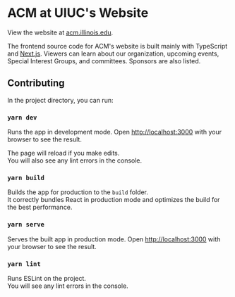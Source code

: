 # ACM at UIUC's Website

View the website at [acm.illinois.edu](https://www.acm.illinois.edu/).

The frontend source code for ACM's website is built mainly with TypeScript and [Next.js](https://nextjs.org/). Viewers can learn about our organization, upcoming events, Special Interest Groups, and committees. Sponsors are also listed.

## Contributing

In the project directory, you can run:

### `yarn dev`

Runs the app in development mode. Open [http://localhost:3000](http://localhost:3000) with your browser to see the result.

The page will reload if you make edits.\
You will also see any lint errors in the console.

### `yarn build`

Builds the app for production to the `build` folder.\
It correctly bundles React in production mode and optimizes the build for the best performance.

### `yarn serve`

Serves the built app in production mode. Open [http://localhost:3000](http://localhost:3000) with your browser to see the result.

### `yarn lint`

Runs ESLint on the project.\
You will see any lint errors in the console.
